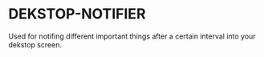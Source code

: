 # DEKSTOP-NOTIFIER
Used for notifing different important things after a certain interval into your dekstop screen.
